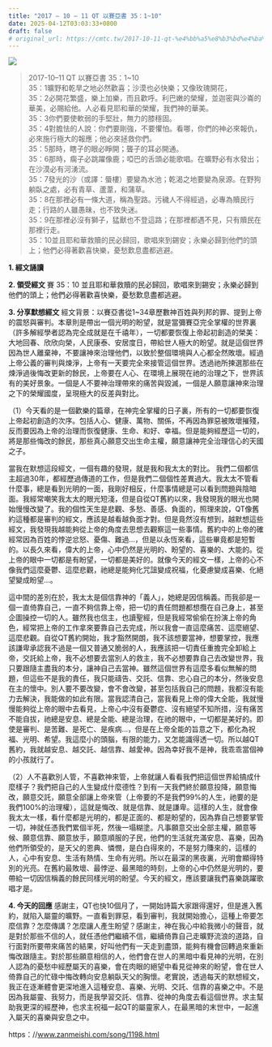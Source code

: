 ```yaml
---
title: "2017 – 10 – 11 QT 以賽亞書 35：1~10"
date: 2025-04-12T03:03:33+0800
draft: false
# original_url: https://cmtc.tw/2017-10-11-qt-%e4%bb%a5%e8%b3%bd%e4%ba%9e%e6%9b%b8-35%ef%bc%9a110
---
```


![](/images/qt.jpg)
> 2017-10–11 QT 以賽亞書 35：1\~10  
> 35：1曠野和乾旱之地必然歡喜；沙漠也必快樂；又像玫瑰開花，  
> 35：2必開花繁盛，樂上加樂，而且歡呼。利巴嫩的榮耀，並迦密與沙崙的華美，必賜給他。人必看見耶和華的榮耀，我們神的華美。  
> 35：3你們要使軟弱的手堅壯，無力的膝穩固。  
> 35：4對膽怯的人說：你們要剛強，不要懼怕。看哪，你們的神必來報仇，必來施行極大的報應；他必來拯救你們。  
> 35：5那時，瞎子的眼必睜開；聾子的耳必開通。  
> 35：6那時，瘸子必跳躍像鹿；啞巴的舌頭必能歌唱。在曠野必有水發出；在沙漠必有河湧流。  
> 35：7發光的沙（或譯：蜃樓）要變為水池；乾渴之地要變為泉源。在野狗躺臥之處，必有青草、蘆葦，和蒲草。  
> 35：8在那裡必有一條大道，稱為聖路。污穢人不得經過，必專為贖民行走；行路的人雖愚昧，也不致失迷。  
> 35：9在那裡必沒有獅子，猛獸也不登這路；在那裡都遇不見，只有贖民在那裡行走。  
> 35：10並且耶和華救贖的民必歸回，歌唱來到錫安；永樂必歸到他們的頭上；他們必得著歡喜快樂，憂愁歎息盡都逃避。

**1. 經文誦讀**

**2. 領受經文**
賽 35：10 並且耶和華救贖的民必歸回，歌唱來到錫安；永樂必歸到他們的頭上；他們必得著歡喜快樂，憂愁歎息盡都逃避。

**3. 分享默想經文**
經文背景：以賽亞書從1\~34章歷數神百姓與列邦的罪、提到上帝的震怒與審判。本章則是帶出一個光明的盼望，就是當彌賽亞完全掌權的世界裏（許多解經學者認為完全成就是在千禧年），一切都要恢復上帝起初創造的榮美：大地回春、欣欣向榮，人民康泰、安居度日，帶給世人極大的盼望。就是這個世界因為世人離棄神，不要讓神來治理他們，以致於整個環境與人心都全然敗壞。經過上帝公義的審判與煉淨，上帝有一天要完全來接管這個世界。透過祂所揀選那些在煉淨過後悔改更新的餘民，上帝要在人心、在環境上展現在祂的治理之下，世界該有的美好景象。一個是人不要神治理帶來的痛苦與毀滅，一個是人願意讓神來治理之下的榮耀國度，呈現極大的反差與對比。

（1）今天看的是一個歡樂的篇章，在神完全掌權的日子裏，所有的一切都要恢復上帝起初創造的次序。包括人心、健康、萬物、關係，不再因為罪惡被敗壞摧殘，反而要因為上帝的治理而恢復健康、生命、和好、幸福。但是能夠經歷這一切的，將是那些悔改的餘民，那些真心願意交出生命主權，願意讓神完全治理信心的天國之子。

當我在默想這段經文，一個有趣的發現，就是我和我太太的對比。 我們二個都信主超過30年，都經歷過傳道的工作，但是我們二個個性差異過大。我太太不管看什麼事，總是看到光明的一面，我剛好相反，什麼事情總是可以看到問題與陰暗面。我經常嘲笑我太太的眼光短淺，但是自從QT舊約以來，我發現我的眼光也開始慢慢改變了。我的個性天生是悲觀、多愁、善感、負面的，照理來說，QT像舊約這種都是審判的經文，應該是越看越負面才對。但是竟然沒有想到，越默想這些經文，我發現我越能夠從上帝的角度去思想去觀察這一些事情。舊約中的上帝的確經常因為百姓的悖逆忿怒、憂傷、難過…，但是以永恆來看，這些畢竟都是短暫的。以長久來看，偉大的上帝，心中仍然是光明的、盼望的、喜樂的、大能的。從上帝的眼中一切都是有盼望，一切都是美好的。就像今天的經文一樣，上帝的心不像我們這麼憂鬱、這麼悲觀，祂總是能夠化咒詛變成祝福，化憂慮變成喜樂、化絕望變成盼望…。

這中間的差別在於，我太太是個信靠神的「義人」，她總是因信稱義。而我卻是一個一直倚靠自己，一直不夠信靠上帝，把一切的責任問題都想攬在自己身上，甚至企圖操控一切的人。雖然我也信主，也讀聖經，但是我經常偷偷在扮演上帝的角色，經常把上帝的工作拿來要靠自己去完成，所以我會一直這麼痛苦、這麼絕望、這麼悲觀。自從QT舊約開始，我才豁然開朗，我不該想要當神，想要掌控，我應該謙卑承認我不過是一個又普通又脆弱的人，我應該把一切責任重擔完全卸給上帝，交託給上帝，我不必想要去當別人的救主，我不必想要靠自己去改變世界，我只要跟隨主盡我的本分，讓神自己去當神。雖然這個世界有這麼多看似無解的問題，但這些不是我的責任，我只能禱告、交託、信靠、忠心自己的本分，然後安息在主的懷中。別人要不要改變，會不會改變，甚至包括我自己的問題，我都沒有能力去解決，我能做的如此有限。當我認清自己，當我看見上帝的偉大全能，我就慢慢能夠從上帝的眼中去看見，上帝心中沒有憂鬱症、沒有絕望不知所措，沒有痛苦不能自拔，祂總是安息、總是全能、總是治理，在祂的眼中，一切都是美好的。即使是審判、是苦難、是死亡、是疾病…，但是在上帝全能的旨意之下，都化為祝福、光明、希望。我這麼小的頭腦，有限的能力，又怎能識得透一切。所以越QT舊約，我就越安息、越交託、越信靠、越愛神。因為幸好我不是神，我乖乖當個神的小孩就行了。

（2）人不喜歡別人管，不喜歡神來管，上帝就讓人看看我們把這個世界給搞成什麼樣子？我們把自己的人生變成什麼德性？到有一天我們終於願意投降，願意悔改，願意交託，願意全部讓上帝來管（上帝要的不是我們99%的人生，祂要的是我們100%的治理權），這就是悔改、就是信靠、就是謙卑。這樣的人生，就會像我太太一樣，看什麼都是光明的，都是正面的、都是盼望的，因為靠自己想要掌管一切，神就任憑我們累個半死，然後一塌糊塗。凡事願意交出全部主權，願意等候、願意信靠、願意放手，願意順服的子民，他們的生活就充滿安息、喜樂，因為他們所領受的，是天父的恩典、憐憫，是白白得來的，不是努力賺來的，這樣的人，心中有安息、生活有熱情、生命有光明。所以在最深的黑夜裏，光明會顯得特別的光亮。在舊約最敗壞、最悖逆、最黑暗的時刻，上帝的心中仍然是光明的，要帶給一切因信稱義的餘民同樣光明的盼望。今天的經文，應該要讓我們喜樂跳躍歌唱才是。

**4. 今天的回應**
感謝主，QT也快10個月了，一開始詩篇大家跟得還好，但是進入舊約，就陷入屬靈的曠野。一直看到罪惡，看到審判，我就開始擔心，這種上帝要怎麼信靠？怎麼傳講？怎麼讓人產生盼望？感謝主，神在我心中給我微小的聲音，就是對於那些不信的人，就任憑他們繼續不信，繼續倚靠自己走曠野流浪的道路，自行面對所要帶來痛苦的結果，好叫他們有一天走到盡頭，能夠有機會回轉過來重新悔改跟隨主。對於那些願意相信的人，他們會在世人的黑暗中看見神的光明，在別人認為的憂愁中經歷屬天的喜樂，會在肉眼的絕望中看見從神來的盼望，會在世人倚靠自己的忙碌中悔改轉向安息躺臥天父的胸懷。老實說，透過每天的默想經文，我正在逐漸體會更深地進入這種安息、喜樂、光明、交託、信靠的喜樂之中。不是因為我屬靈、我努力，而是我學習交託、信靠、從神的角度去看這個世界。求主幫助我更深的經歷神，也求主祝福一起QT的屬靈家人，在最黑暗的末世中，一起進入屬天的喜樂與安息之中。

https：//www.zanmeishi.com/song/1198.html
